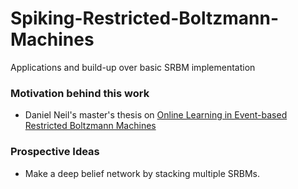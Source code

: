 # Spiking-Restricted-Boltzmann-Machines
Applications and build-up over basic SRBM implementation

### Motivation behind this work

- Daniel Neil's master's thesis on [Online Learning in Event-based Restricted Boltzmann Machines](http://dannyneil.com/attach/dneil_thesis.pdf)


### Prospective Ideas

- Make a deep belief network by stacking multiple SRBMs.
